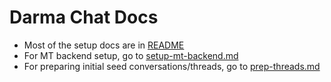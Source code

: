 
# Darma Chat Docs

* Most of the setup docs are in [README](../README.md)
* For MT backend setup, go to [setup-mt-backend.md](./setup-mt-backend.md)
* For preparing initial seed conversations/threads, go to [prep-threads.md](./prep-threads.md)
